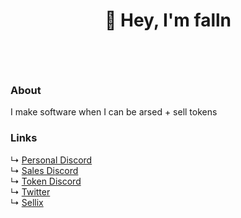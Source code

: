 # <p align="center">👋 Hey, I'm falln</p><br/>

### About

I make software when I can be arsed + sell tokens

### Links

↳ [Personal Discord](https://discord.com/users/709121953213972551) <br/>
↳ [Sales Discord](https://discord.com/users/920084794111557632) <br/>
↳ [Token Discord](https://discord.gg/kAMpd65pVM) <br/>
↳ [Twitter](https://discord.com/fallnx) <br/>
↳ [Sellix](https://sellix.io/falln) <br/>
